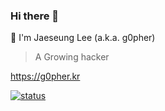 ### Hi there 👋

🌱 I'm Jaeseung Lee (a.k.a. g0pher)  
> A Growing hacker

https://g0pher.kr

[![status](https://github-readme-stats.vercel.app/api?username=g0pher98&show_icons=true&title_color=db61a2&text_color=ddd&icon_color=4d99e8&bg_color=0d1117&border_color=fff&border_radius=10)](https://github.com/anuraghazra/github-readme-stats)
